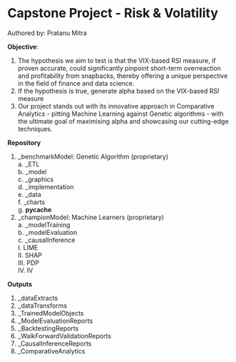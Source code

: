 # Capstone Project - Risk & Volatility
Authored by: Pratanu Mitra

**Objective**:
1. The hypothesis we aim to test is that the VIX-based RSI measure, if proven accurate, could significantly pinpoint short-term overreaction and profitability from snapbacks, thereby offering a unique perspective in the field of finance and data science.
2. If the hypothesis is true, generate alpha based on the VIX-based RSI measure
3. Our project stands out with its innovative approach in Comparative Analytics - pitting Machine Learning against Genetic algorithms - with the ultimate goal of maximising alpha and showcasing our cutting-edge techniques.

**Repository**
1. _benchmarkModel: Genetic Algorithm (proprietary) </br>
	a. _ETL </br> 
	b. _model </br>
	c. _graphics </br>
	d. _implementation </br>
	e. _data </br>
	f. _charts </br>
	g. __pycache__ </br>
2. _championModel: Machine Learners (proprietary) </br>
	a. _modelTraining </br>
	b. _modelEvaluation </br>
	c. _causalInference </br>
   		I. LIME </br>
		II. SHAP </br>
		III. PDP </br>
		IV. IV </br>

**Outputs**
1. _dataExtracts
2. _dataTransforms
3. _TrainedModelObjects
4. _ModelEvaluationReports
5. _BacktestingReports
6. _WalkForwardValidationReports
7. _CausalInferenceReports
8. _ComparativeAnalytics
